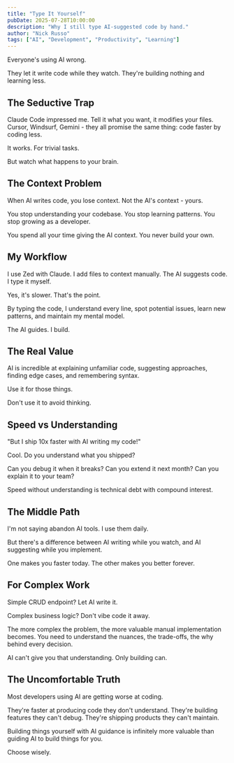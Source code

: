 ```yaml
---
title: "Type It Yourself"
pubDate: 2025-07-28T10:00:00
description: "Why I still type AI-suggested code by hand."
author: "Nick Russo"
tags: ["AI", "Development", "Productivity", "Learning"]
---
```


Everyone's using AI wrong.

They let it write code while they watch. They're building nothing and learning less.

## The Seductive Trap

Claude Code impressed me. Tell it what you want, it modifies your files. Cursor, Windsurf, Gemini - they all promise the same thing: code faster by coding less.

It works. For trivial tasks.

But watch what happens to your brain.

## The Context Problem

When AI writes code, you lose context. Not the AI's context - yours.

You stop understanding your codebase. You stop learning patterns. You stop growing as a developer.

You spend all your time giving the AI context. You never build your own.

## My Workflow

I use Zed with Claude. I add files to context manually. The AI suggests code. I type it myself.

Yes, it's slower. That's the point.

By typing the code, I understand every line, spot potential issues, learn new patterns, and maintain my mental model.

The AI guides. I build.

## The Real Value

AI is incredible at explaining unfamiliar code, suggesting approaches, finding edge cases, and remembering syntax.

Use it for those things.

Don't use it to avoid thinking.

## Speed vs Understanding

"But I ship 10x faster with AI writing my code!"

Cool. Do you understand what you shipped?

Can you debug it when it breaks?
Can you extend it next month?
Can you explain it to your team?

Speed without understanding is technical debt with compound interest.

## The Middle Path

I'm not saying abandon AI tools. I use them daily.

But there's a difference between AI writing while you watch, and AI suggesting while you implement.

One makes you faster today. The other makes you better forever.

## For Complex Work

Simple CRUD endpoint? Let AI write it.

Complex business logic? Don't vibe code it away.

The more complex the problem, the more valuable manual implementation becomes. You need to understand the nuances, the trade-offs, the why behind every decision.

AI can't give you that understanding. Only building can.

## The Uncomfortable Truth

Most developers using AI are getting worse at coding.

They're faster at producing code they don't understand. They're building features they can't debug. They're shipping products they can't maintain.

Building things yourself with AI guidance is infinitely more valuable than guiding AI to build things for you.

Choose wisely.
